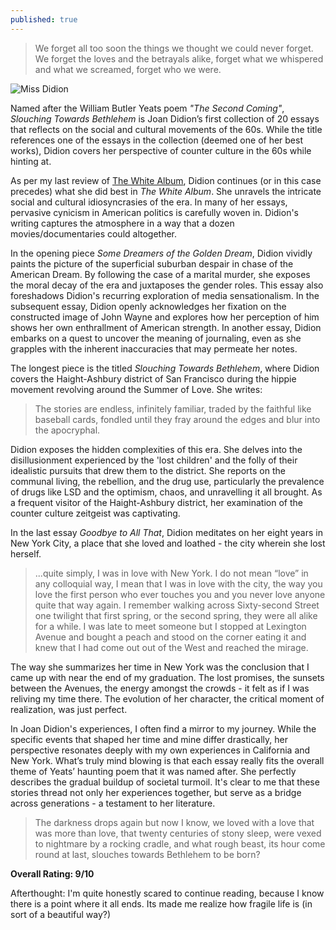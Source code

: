 ```yaml
---
published: true
---
```

> We forget all too soon the things we thought we could never forget. We forget the loves and the betrayals alike, forget what we whispered and what we screamed, forget who we were.

![Miss Didion](https://www.saturdayeveningpost.com/wp-content/uploads/satevepost/2017-06-13-joan-didion.jpg)

Named after the William Butler Yeats poem _"The Second Coming"_, _Slouching Towards Bethlehem_ is Joan Didion’s first collection of 20 essays that reflects on the social and cultural movements of the 60s. While the title references one of the essays in the collection (deemed one of her best works), Didion covers her perspective of counter culture in the 60s while hinting at.

As per my last review of [The White Album](https://jinsung-kim.github.io/The-White-Album/), Didion continues (or in this case precedes) what she did best in _The White Album_. She unravels the intricate social and cultural idiosyncrasies of the era. In many of her essays, pervasive cynicism in American politics is carefully woven in. Didion's writing captures the atmosphere in a way that a dozen movies/documentaries could altogether.

In the opening piece _Some Dreamers of the Golden Dream_, Didion vividly paints the picture of the superficial suburban despair in chase of the American Dream. By following the case of a marital murder, she exposes the moral decay of the era and juxtaposes the gender roles. This essay also foreshadows Didion's recurring exploration of media sensationalism. In the subsequent essay, Didion openly acknowledges her fixation on the constructed image of John Wayne and explores how her perception of him shows her own enthrallment of American strength. In another essay, Didion embarks on a quest to uncover the meaning of journaling, even as she grapples with the inherent inaccuracies that may permeate her notes.

The longest piece is the titled _Slouching Towards Bethlehem_, where Didion covers the Haight-Ashbury district of San Francisco during the hippie movement revolving around the Summer of Love. She writes:

> The stories are endless, infinitely familiar, traded by the faithful like baseball cards, fondled until they fray around the edges and blur into the apocryphal.

Didion exposes the hidden complexities of this era. She delves into the disillusionment experienced by the 'lost children' and the folly of their idealistic pursuits that drew them to the district. She reports on the communal living, the rebellion, and the drug use, particularly the prevalence of drugs like LSD and the optimism, chaos, and unravelling it all brought. As a frequent visitor of the Haight-Ashbury district, her examination of the counter culture zeitgeist was captivating.

In the last essay _Goodbye to All That_, Didion meditates on her eight years in New York City, a place that she loved and loathed - the city wherein she lost herself.

> ...quite simply, I was in love with New York. I do not mean “love” in any colloquial way, I mean that I was in love with the city, the way you love the first person who ever touches you and you never love anyone quite that way again. I remember walking across Sixty-second Street one twilight that first spring, or the second spring, they were all alike for a while. I was late to meet someone but I stopped at Lexington Avenue and bought a peach and stood on the corner eating it and knew that I had come out out of the West and reached the mirage.

The way she summarizes her time in New York was the conclusion that I came up with near the end of my graduation. The lost promises, the sunsets between the Avenues, the energy amongst the crowds - it felt as if I was reliving my time there. The evolution of her character, the critical moment of realization, was just perfect.

In Joan Didion's experiences, I often find a mirror to my journey. While the specific events that shaped her time and mine differ drastically, her perspective resonates deeply with my own experiences in California and New York. What’s truly mind blowing is that each essay really fits the overall theme of Yeats’ haunting poem that it was named after. She perfectly describes the gradual buildup of societal turmoil. It's clear to me that these stories thread not only her experiences together, but serve as a bridge across generations - a testament to her literature.

> The darkness drops again but now I know, we loved with a love that was more than love, that twenty centuries of stony sleep, were vexed to nightmare by a rocking cradle, and what rough beast, its hour come round at last, slouches towards Bethlehem to be born?

**Overall Rating: 9/10**

Afterthought: I'm quite honestly scared to continue reading, because I know there is a point where it all ends. Its made me realize how fragile life is (in sort of a beautiful way?)
